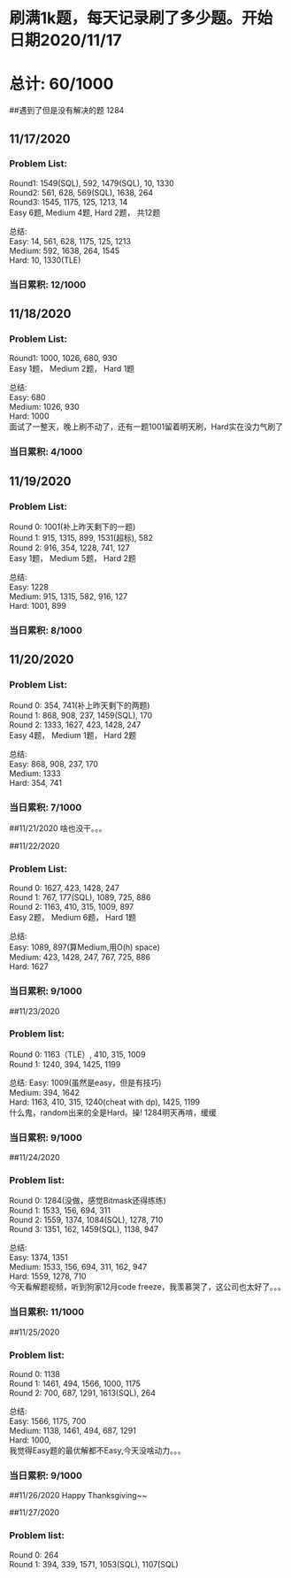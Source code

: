 # 刷满1k题，每天记录刷了多少题。开始日期2020/11/17
# 总计: 60/1000

##遇到了但是没有解决的题
1284

## 11/17/2020
### Problem List: 
Round1: 1549(SQL), 592, 1479(SQL), 10, 1330<br>
Round2: 561, 628, 569(SQL), 1638, 264<br>
Round3: 1545, 1175, 125, 1213, 14<br>
Easy 6题, Medium 4题, Hard 2题， 共12题<br>

总结: <br>
Easy: 14, 561, 628, 1175, 125, 1213<br>
Medium: 592, 1638, 264, 1545<br>
Hard: 10, 1330(TLE)<br>
### 当日累积: 12/1000<br>

## 11/18/2020
### Problem List: 
Round1: 1000, 1026, 680, 930<br>
Easy 1题， Medium 2题， Hard 1题<br>

总结: <br>
Easy: 680<br>
Medium: 1026, 930<br>
Hard: 1000<br>
面试了一整天，晚上刷不动了，还有一题1001留着明天刷，Hard实在没力气刷了<br>
### 当日累积: 4/1000<br>

## 11/19/2020
### Problem List: 
Round 0: 1001(补上昨天剩下的一题)<br>
Round 1: 915, 1315, 899, 1531(超标), 582<br>
Round 2: 916, 354, 1228, 741, 127<br>
Easy 1题， Medium 5题， Hard 2题<br>

总结: <br>
Easy: 1228<br>
Medium: 915, 1315, 582, 916, 127<br>
Hard: 1001, 899<br>
### 当日累积: 8/1000<br>

## 11/20/2020
### Problem List: 
Round 0: 354, 741(补上昨天剩下的两题)<br>
Round 1: 868, 908, 237, 1459(SQL), 170<br>
Round 2: 1333, 1627, 423, 1428, 247<br>
Easy 4题， Medium 1题， Hard 2题<br>

总结: <br>
Easy: 868, 908, 237, 170<br>
Medium: 1333<br>
Hard: 354, 741<br>
### 当日累积: 7/1000<br>

##11/21/2020
啥也没干。。。


##11/22/2020
### Problem List:
Round 0: 1627, 423, 1428, 247<br>
Round 1: 767, 177(SQL), 1089, 725, 886<br>
Round 2: 1163, 410, 315, 1009, 897<br>
Easy 2题， Medium 6题， Hard 1题<br>

总结: <br>
Easy: 1089, 897(算Medium,用O(h) space)<br>
Medium: 423, 1428, 247, 767, 725, 886<br>
Hard: 1627<br>
### 当日累积: 9/1000<br>

##11/23/2020
### Problem list:
Round 0: 1163（TLE）, 410, 315, 1009<br>
Round 1: 1240, 394, 1425, 1199<br>

总结:
Easy: 1009(虽然是easy，但是有技巧)<br>
Medium: 394, 1642<br>
Hard: 1163, 410, 315, 1240(cheat with dp), 1425, 1199<br>
什么鬼，random出来的全是Hard。操! 1284明天再啃，缓缓
### 当日累积: 9/1000<br>

##11/24/2020
### Problem list:
Round 0: 1284(没做，感觉Bitmask还得练练)<br>
Round 1: 1533, 156, 694, 311<br>
Round 2: 1559, 1374, 1084(SQL), 1278, 710<br>
Round 3: 1351, 162, 1459(SQL), 1138, 947<br>

总结:<br>
Easy: 1374, 1351<br>
Medium: 1533, 156, 694, 311, 162, 947<br>
Hard: 1559, 1278, 710<br>
今天看解题视频，听到狗家12月code freeze，我羡慕哭了，这公司也太好了。。。
### 当日累积: 11/1000<br>

##11/25/2020
### Problem list:
Round 0: 1138<br>
Round 1: 1461, 494, 1566, 1000, 1175<br>
Round 2: 700, 687, 1291, 1613(SQL), 264<br>

总结:<br>
Easy: 1566, 1175, 700<br>
Medium: 1138, 1461, 494, 687, 1291<br>
Hard: 1000,<br>
我觉得Easy题的最优解都不Easy,今天没啥动力。。。
### 当日累积: 9/1000<br>

##11/26/2020
Happy Thanksgiving~~

##11/27/2020
### Problem list:
Round 0: 264<br>
Round 1: 394, 339, 1571, 1053(SQL), 1107(SQL)<br>